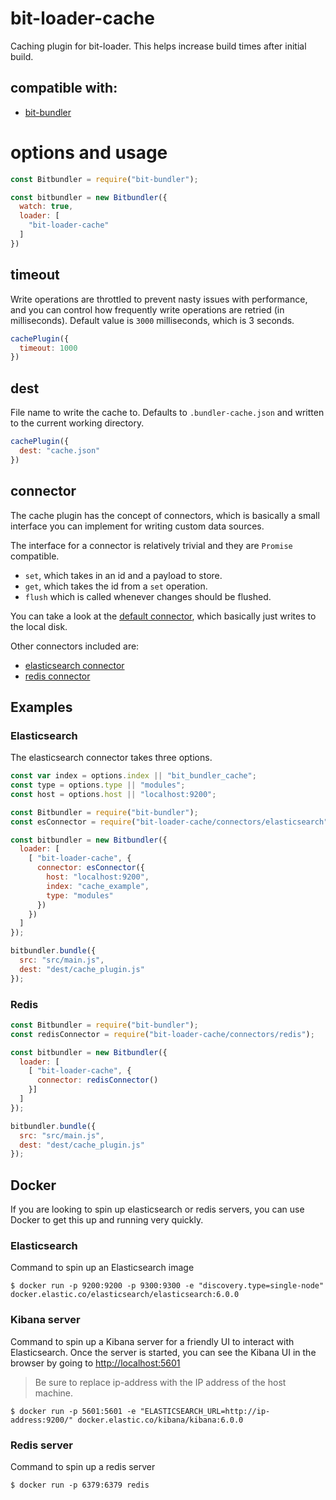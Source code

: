 # bit-loader-cache
Caching plugin for bit-loader. This helps increase build times after initial build.

## compatible with:

- [bit-bundler](https://github.com/MiguelCastillo/bit-bundler)


# options and usage

``` javascript
const Bitbundler = require("bit-bundler");

const bitbundler = new Bitbundler({
  watch: true,
  loader: [
    "bit-loader-cache"
  ]
})
```

## timeout
Write operations are throttled to prevent nasty issues with performance, and you can control how frequently write operations are retried (in milliseconds). Default value is `3000` milliseconds, which is 3 seconds.

``` javascript
cachePlugin({
  timeout: 1000
})
```

## dest
File name to write the cache to. Defaults to `.bundler-cache.json` and written to the current working directory.

``` javascript
cachePlugin({
  dest: "cache.json"
})
```

## connector

The cache plugin has the concept of connectors, which is basically a small interface you can implement for writing custom data sources.

The interface for a connector is relatively trivial and they are `Promise` compatible.

- `set`, which takes in an id and a payload to store.
- `get`, which takes the id from a `set` operation.
- `flush` which is called whenever changes should be flushed.

You can take a look at the [default connector](https://github.com/MiguelCastillo/bit-loader-cache/blob/master/connectors/smallDB.js), which basically just writes to the local disk.

Other connectors included are:

- [elasticsearch connector](https://github.com/MiguelCastillo/bit-loader-cache/blob/master/connectors/elasticsearch.js)
- [redis connector](https://github.com/MiguelCastillo/bit-loader-cache/blob/master/connectors/redis.js)


## Examples

### Elasticsearch

The elasticsearch connector takes three options.

``` javascript
const var index = options.index || "bit_bundler_cache";
const type = options.type || "modules";
const host = options.host || "localhost:9200";
```

``` javascript
const Bitbundler = require("bit-bundler");
const esConnector = require("bit-loader-cache/connectors/elasticsearch");

const bitbundler = new Bitbundler({
  loader: [
    [ "bit-loader-cache", {
      connector: esConnector({
        host: "localhost:9200",
        index: "cache_example",
        type: "modules"
      })
    })
  ]
});

bitbundler.bundle({
  src: "src/main.js",
  dest: "dest/cache_plugin.js"
});
```


### Redis

``` javascript
const Bitbundler = require("bit-bundler");
const redisConnector = require("bit-loader-cache/connectors/redis");

const bitbundler = new Bitbundler({
  loader: [
    [ "bit-loader-cache", {
      connector: redisConnector()
    }]
  ]
});

bitbundler.bundle({
  src: "src/main.js",
  dest: "dest/cache_plugin.js"
});
```


## Docker

If you are looking to spin up elasticsearch or redis servers, you can use Docker to get this up and running very quickly.


### Elasticsearch

Command to spin up an Elasticsearch image

```
$ docker run -p 9200:9200 -p 9300:9300 -e "discovery.type=single-node" docker.elastic.co/elasticsearch/elasticsearch:6.0.0
```


### Kibana server

Command to spin up a Kibana server for a friendly UI to interact with Elasticsearch. Once the server is started, you can see the Kibana UI in the browser by going to [http://localhost:5601](http://localhost:5601)

> Be sure to replace ip-address with the IP address of the host machine.

```
$ docker run -p 5601:5601 -e "ELASTICSEARCH_URL=http://ip-address:9200/" docker.elastic.co/kibana/kibana:6.0.0
```


### Redis server

Command to spin up a redis server

```
$ docker run -p 6379:6379 redis
```
